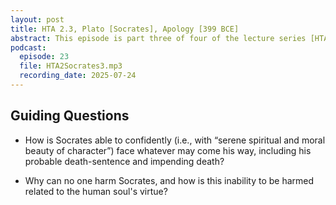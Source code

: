 ```yaml
---
layout: post
title: HTA 2.3, Plato [Socrates], Apology [399 BCE]
abstract: This episode is part three of four of the lecture series [HTA 2] on Plato's Apology, a faithful rendition of Socrates' aretaic voice at his death trial.
podcast:
  episode: 23
  file: HTA2Socrates3.mp3
  recording_date: 2025-07-24
---
```


## Guiding Questions

* How is Socrates able to confidently (i.e., with “serene spiritual and moral beauty of character”) face whatever may come his way, including his probable death-sentence and impending death?

* Why can no one harm Socrates, and how is this inability to be harmed related to the human soul's virtue?

